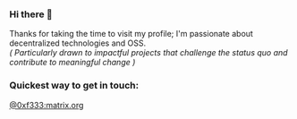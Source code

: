 ### Hi there 👋

Thanks for taking the time to visit my profile; I'm passionate about decentralized technologies and OSS.  
*_( Particularly drawn to impactful projects that challenge the status quo and contribute to meaningful change )_*

### Quickest way to get in touch:
[@0xf333:matrix.org](https://matrix.to/#/@0xf333:matrix.org)
